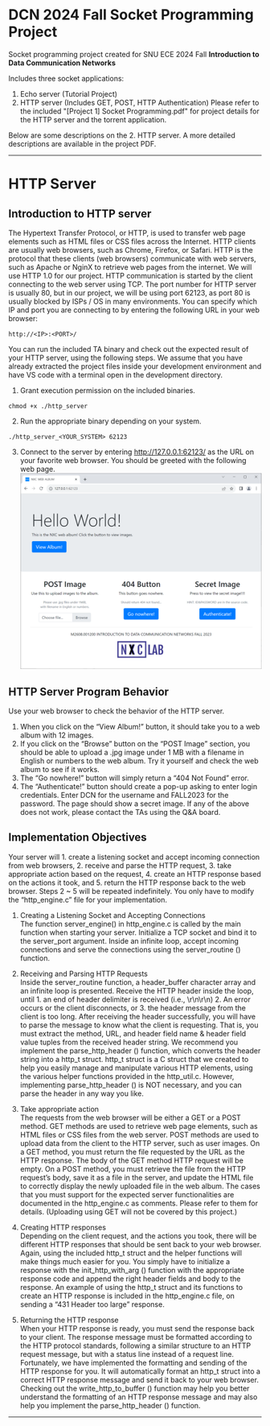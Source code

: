 # DCN 2024 Fall Socket Programming Project
Socket programming project created for SNU ECE 2024 Fall **Introduction to Data Communication Networks** 

Includes three socket applications:

1. Echo server (Tutorial Project)
2. HTTP server (Includes GET, POST, HTTP Authentication)
Please refer to the included "[Project 1] Socket Programming.pdf" for project details for the HTTP server and the torrent application.

Below are some descriptions on the 2. HTTP server. A more detailed descriptions are available in the project PDF.

---
# HTTP Server

## Introduction to HTTP server
The Hypertext Transfer Protocol, or HTTP, is used to transfer web page elements such as HTML files or CSS files across the Internet. HTTP clients are usually web browsers, such as Chrome, Firefox, or Safari. HTTP is the protocol that these clients (web browsers) communicate with web servers, such as Apache or NginX to retrieve web pages from the internet. We will use HTTP 1.0 for our project.
HTTP communication is started by the client connecting to the web server using TCP. The port number for HTTP server is usually 80, but in our project, we will be using port 62123, as port 80 is usually blocked by ISPs / OS in many environments. You can specify which IP and port you are connecting to by entering the following URL in your web browser: 
```
http://<IP>:<PORT>/
```
You can run the included TA binary and check out the expected result of your HTTP server, using the following steps. We assume that you have already extracted the project files inside your development environment and have VS code with a terminal open in the development directory. 
1. Grant execution permission on the included binaries.
```
chmod +x ./http_server
```
2. Run the appropriate binary depending on your system.
```
./http_server_<YOUR_SYSTEM> 62123
```
3. Connect to the server by entering http://127.0.0.1:62123/ as the URL on your favorite web browser. You should be greeted with the following web page.
![HTTP_home.png](./HTTP_home.png)

## HTTP Server Program Behavior
Use your web browser to check the behavior of the HTTP server.
1. When you click on the “View Album!” button, it should take you to a web album with 12 images. 
2. If you click on the “Browse” button on the “POST Image” section, you should be able to upload a .jpg image under 1 MB with a filename in English or numbers to the web album. Try it yourself and check the web album to see if it works. 
3. The “Go nowhere!” button will simply return a “404 Not Found” error.
4. The “Authenticate!” button should create a pop-up asking to enter login credentials. Enter DCN for the username and FALL2023 for the password. The page should show a secret image.
If any of the above does not work, please contact the TAs using the Q&A board.

## Implementation Objectives
Your server will 1. create a listening socket and accept incoming connection from web browsers, 2. receive and parse the HTTP request, 3. take appropriate action based on the request, 4. create an HTTP response based on the actions it took, and 5. return the HTTP response back to the web browser. Steps 2 ~ 5 will be repeated indefinitely. 
You only have to modify the “http_engine.c” file for your implementation.
1. Creating a Listening Socket and Accepting Connections\
The function server_engine() in http_engine.c is called by the main function when starting your server. Initialize a TCP socket and bind it to the server_port argument. Inside an infinite loop, accept incoming connections and serve the connections using the server_routine () function.

2. Receiving and Parsing HTTP Requests\
Inside the server_routine function, a header_buffer character array and an infinite loop is presented. Receive the HTTP header inside the loop, until 1. an end of header delimiter is received (i.e., \r\n\r\n) 2. An error occurs or the client disconnects, or 3. the header message from the client is too long.
After receiving the header successfully, you will have to parse the message to know what the client is requesting. That is, you must extract the method, URL, and header field name & header field value tuples from the received header string. 
We recommend you implement the parse_http_header () function, which converts the header string into a http_t struct. http_t struct is a C struct that we created to help you easily manage and manipulate various HTTP elements, using the various helper functions provided in the http_util.c. However, implementing parse_http_header () is NOT necessary, and you can parse the header in any way you like.

3. Take appropriate action\
The requests from the web browser will be either a GET or a POST method. GET methods are used to retrieve web page elements, such as HTML files or CSS files from the web server. POST methods are used to upload data from the client to the HTTP server, such as user images.
On a GET method, you must return the file requested by the URL as the HTTP response. The body of the GET method HTTP request will be empty. 
On a POST method, you must retrieve the file from the HTTP request’s body, save it as a file in the server, and update the HTML file to correctly display the newly uploaded file in the web album.
The cases that you must support for the expected server functionalities are documented in the http_engine.c as comments. Please refer to them for details.
(Uploading using GET will not be covered by this project.)

4. Creating HTTP responses\
Depending on the client request, and the actions you took, there will be different HTTP responses that should be sent back to your web browser. Again, using the included http_t struct and the helper functions will make things much easier for you. You simply have to initialize a response with the init_http_with_arg () function with the appropriate response code and append the right header fields and body to the response.
An example of using the http_t struct and its functions to create an HTTP response is included in the http_engine.c file, on sending a “431 Header too large” response.

5. Returning the HTTP response\
When your HTTP response is ready, you must send the response back to your client. The response message must be formatted according to the HTTP protocol standards, following a similar structure to an HTTP request message, but with a status line instead of a request line.
Fortunately, we have implemented the formatting and sending of the HTTP response for you. It will automatically format an http_t struct into a correct HTTP response message and send it back to your web browser. Checking out the write_http_to_buffer () function may help you better understand the formatting of an HTTP response message and may also help you implement the parse_http_header () function.

---
